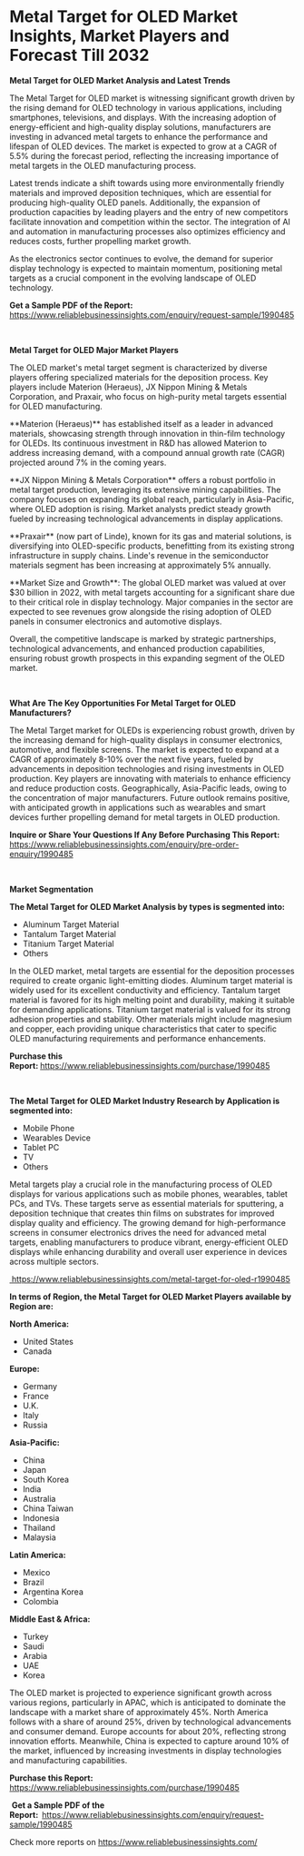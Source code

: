 <p><h1>Metal Target for OLED Market Insights, Market Players and Forecast Till 2032</h1></p><p><strong>Metal Target for OLED Market Analysis and Latest Trends</strong></p>
<p><p>The Metal Target for OLED market is witnessing significant growth driven by the rising demand for OLED technology in various applications, including smartphones, televisions, and displays. With the increasing adoption of energy-efficient and high-quality display solutions, manufacturers are investing in advanced metal targets to enhance the performance and lifespan of OLED devices. The market is expected to grow at a CAGR of 5.5% during the forecast period, reflecting the increasing importance of metal targets in the OLED manufacturing process.</p><p>Latest trends indicate a shift towards using more environmentally friendly materials and improved deposition techniques, which are essential for producing high-quality OLED panels. Additionally, the expansion of production capacities by leading players and the entry of new competitors facilitate innovation and competition within the sector. The integration of AI and automation in manufacturing processes also optimizes efficiency and reduces costs, further propelling market growth.</p><p>As the electronics sector continues to evolve, the demand for superior display technology is expected to maintain momentum, positioning metal targets as a crucial component in the evolving landscape of OLED technology.</p></p>
<p><strong>Get a Sample PDF of the Report:&nbsp;</strong> <a href="https://www.reliablebusinessinsights.com/enquiry/request-sample/1990485?utm_campaign=3128&utm_medium=2&utm_source=Github&utm_content=ia&utm_term=03042025&utm_id=metal-target-for-oled">https://www.reliablebusinessinsights.com/enquiry/request-sample/1990485</a></p>
<p>&nbsp;</p>
<p><strong>Metal Target for OLED Major Market Players</strong></p>
<p><p>The OLED market's metal target segment is characterized by diverse players offering specialized materials for the deposition process. Key players include Materion (Heraeus), JX Nippon Mining & Metals Corporation, and Praxair, who focus on high-purity metal targets essential for OLED manufacturing.</p><p>**Materion (Heraeus)** has established itself as a leader in advanced materials, showcasing strength through innovation in thin-film technology for OLEDs. Its continuous investment in R&D has allowed Materion to address increasing demand, with a compound annual growth rate (CAGR) projected around 7% in the coming years.</p><p>**JX Nippon Mining & Metals Corporation** offers a robust portfolio in metal target production, leveraging its extensive mining capabilities. The company focuses on expanding its global reach, particularly in Asia-Pacific, where OLED adoption is rising. Market analysts predict steady growth fueled by increasing technological advancements in display applications.</p><p>**Praxair** (now part of Linde), known for its gas and material solutions, is diversifying into OLED-specific products, benefitting from its existing strong infrastructure in supply chains. Linde's revenue in the semiconductor materials segment has been increasing at approximately 5% annually.</p><p>**Market Size and Growth**: The global OLED market was valued at over $30 billion in 2022, with metal targets accounting for a significant share due to their critical role in display technology. Major companies in the sector are expected to see revenues grow alongside the rising adoption of OLED panels in consumer electronics and automotive displays.</p><p>Overall, the competitive landscape is marked by strategic partnerships, technological advancements, and enhanced production capabilities, ensuring robust growth prospects in this expanding segment of the OLED market.</p></p>
<p>&nbsp;</p>
<p><strong>What Are The Key Opportunities For Metal Target for OLED Manufacturers?</strong></p>
<p><p>The Metal Target market for OLEDs is experiencing robust growth, driven by the increasing demand for high-quality displays in consumer electronics, automotive, and flexible screens. The market is expected to expand at a CAGR of approximately 8-10% over the next five years, fueled by advancements in deposition technologies and rising investments in OLED production. Key players are innovating with materials to enhance efficiency and reduce production costs. Geographically, Asia-Pacific leads, owing to the concentration of major manufacturers. Future outlook remains positive, with anticipated growth in applications such as wearables and smart devices further propelling demand for metal targets in OLED production.</p></p>
<p><strong>Inquire or Share Your Questions If Any Before Purchasing This Report:</strong> <a href="https://www.reliablebusinessinsights.com/enquiry/pre-order-enquiry/1990485?utm_campaign=3128&utm_medium=2&utm_source=Github&utm_content=ia&utm_term=03042025&utm_id=metal-target-for-oled">https://www.reliablebusinessinsights.com/enquiry/pre-order-enquiry/1990485</a></p>
<p>&nbsp;</p>
<p><strong>Market Segmentation</strong></p>
<p><strong>The Metal Target for OLED Market Analysis by types is segmented into:</strong></p>
<p><ul><li>Aluminum Target Material</li><li>Tantalum Target Material</li><li>Titanium Target Material</li><li>Others</li></ul></p>
<p><p>In the OLED market, metal targets are essential for the deposition processes required to create organic light-emitting diodes. Aluminum target material is widely used for its excellent conductivity and efficiency. Tantalum target material is favored for its high melting point and durability, making it suitable for demanding applications. Titanium target material is valued for its strong adhesion properties and stability. Other materials might include magnesium and copper, each providing unique characteristics that cater to specific OLED manufacturing requirements and performance enhancements.</p></p>
<p><strong>Purchase this Report:&nbsp;</strong><a href="https://www.reliablebusinessinsights.com/purchase/1990485?utm_campaign=3128&utm_medium=2&utm_source=Github&utm_content=ia&utm_term=03042025&utm_id=metal-target-for-oled">https://www.reliablebusinessinsights.com/purchase/1990485</a></p>
<p>&nbsp;</p>
<p><strong>The Metal Target for OLED Market Industry Research by Application is segmented into:</strong></p>
<p><ul><li>Mobile Phone</li><li>Wearables Device</li><li>Tablet PC</li><li>TV</li><li>Others</li></ul></p>
<p><p>Metal targets play a crucial role in the manufacturing process of OLED displays for various applications such as mobile phones, wearables, tablet PCs, and TVs. These targets serve as essential materials for sputtering, a deposition technique that creates thin films on substrates for improved display quality and efficiency. The growing demand for high-performance screens in consumer electronics drives the need for advanced metal targets, enabling manufacturers to produce vibrant, energy-efficient OLED displays while enhancing durability and overall user experience in devices across multiple sectors.</p></p>
<p><a href="https://www.reliablebusinessinsights.com/metal-target-for-oled-r1990485?utm_campaign=3128&utm_medium=2&utm_source=Github&utm_content=ia&utm_term=03042025&utm_id=metal-target-for-oled">&nbsp;https://www.reliablebusinessinsights.com/metal-target-for-oled-r1990485</a></p>
<p><strong>In terms of Region, the Metal Target for OLED Market Players available by Region are:</strong></p>
<p>
    <p> <strong> North America: </strong>
        <ul>
            <li>United States</li>
            <li>Canada</li>
        </ul>
        </p> 
    <p> <strong> Europe: </strong>
        <ul>
            <li>Germany</li>
            <li>France</li>
            <li>U.K.</li>
            <li>Italy</li>
            <li>Russia</li>
        </ul>
        </p> 
    <p> <strong> Asia-Pacific: </strong>
        <ul>
            <li>China</li>
            <li>Japan</li>
            <li>South Korea</li>
            <li>India</li>
            <li>Australia</li>
            <li>China Taiwan</li>
            <li>Indonesia</li>
            <li>Thailand</li>
            <li>Malaysia</li>
        </ul>
        </p> 
    <p> <strong> Latin America: </strong>
        <ul>
            <li>Mexico</li>
            <li>Brazil</li>
            <li>Argentina Korea</li>
            <li>Colombia</li>
        </ul>
        </p> 
    <p> <strong> Middle East & Africa: </strong>
        <ul>
            <li>Turkey</li>
            <li>Saudi</li>
            <li>Arabia</li>
            <li>UAE</li>
            <li>Korea</li>
        </ul>
    </p>
    </p>
<p><p>The OLED market is projected to experience significant growth across various regions, particularly in APAC, which is anticipated to dominate the landscape with a market share of approximately 45%. North America follows with a share of around 25%, driven by technological advancements and consumer demand. Europe accounts for about 20%, reflecting strong innovation efforts. Meanwhile, China is expected to capture around 10% of the market, influenced by increasing investments in display technologies and manufacturing capabilities.</p></p>
<p><strong>Purchase this Report: </strong><a href="https://www.reliablebusinessinsights.com/purchase/1990485?utm_campaign=3128&utm_medium=2&utm_source=Github&utm_content=ia&utm_term=03042025&utm_id=metal-target-for-oled">https://www.reliablebusinessinsights.com/purchase/1990485</a></p>
<p>&nbsp;<strong>Get a Sample PDF of the Report:&nbsp;&nbsp;</strong><a href="https://www.reliablebusinessinsights.com/enquiry/request-sample/1990485?utm_campaign=3128&utm_medium=2&utm_source=Github&utm_content=ia&utm_term=03042025&utm_id=metal-target-for-oled">https://www.reliablebusinessinsights.com/enquiry/request-sample/1990485</a></p>
<p><strong></strong></p>
<p>Check more reports on <a href="https://www.reliablebusinessinsights.com/?utm_campaign=3128&utm_medium=2&utm_source=Github&utm_content=ia&utm_term=03042025&utm_id=metal-target-for-oled">https://www.reliablebusinessinsights.com/</a></p>